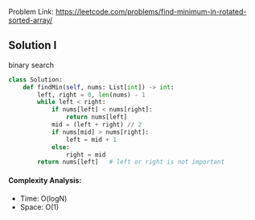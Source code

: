 Problem Link: https://leetcode.com/problems/find-minimum-in-rotated-sorted-array/



## Solution I
binary search

```python
class Solution:
    def findMin(self, nums: List[int]) -> int:
        left, right = 0, len(nums) - 1
        while left < right:
            if nums[left] < nums[right]:
                return nums[left]
            mid = (left + right) // 2
            if nums[mid] > nums[right]:
                left = mid + 1
            else:
                right = mid
        return nums[left]   # left or right is not important
```

#### Complexity Analysis:
- Time: O(logN)
- Space: O(1)